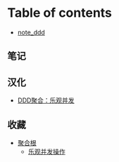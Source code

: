 # Table of contents

* [note\_ddd](README.md)

## 笔记 <a id="note"></a>

## 汉化 <a id="hh"></a>

* [DDD聚合：乐观并发](hh/ddd-optimistic-concurrency.md)

## 收藏 <a id="collect"></a>

* [聚合根](collect/aggregates/README.md)
  * [乐观并发操作](https://www.jamesmichaelhickey.com/optimistic-concurrency/)

